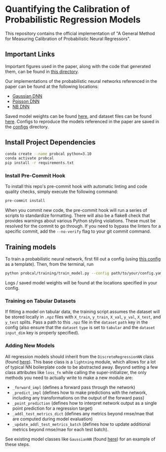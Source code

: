 # Quantifying the Calibration of Probabilistic Regression Models

This repository contains the official implementation of "A General Method for Measuring Calibration of Probabilistic Neural Regressors".

## Important Links

Important figures used in the paper, along with the code that generated them, can be found in [this directory](probcal/figures).

Our implementations of the probabilistic neural networks referenced in the paper can be found at the following locations:

- [Gaussian DNN](probcal/models/gaussian_nn.py)
- [Poisson DNN](probcal/models/poisson_nn.py)
- [NB DNN](probcal/models/neg_binom_nn.py)

Saved model weights can be found [here](weights), and dataset files can be found [here](data). Configs to reproduce the models referenced in the paper are saved in the [configs](configs) directory.

## Install Project Dependencies

```bash
conda create --name probcal python=3.10
conda activate probcal
pip install -r requirements.txt
```

### Install Pre-Commit Hook

To install this repo's pre-commit hook with automatic linting and code quality checks, simply execute the following command:

```bash
pre-commit install
```

When you commit new code, the pre-commit hook will run a series of scripts to standardize formatting. There will also be a flake8 check that provides warnings about various Python styling violations. These must be resolved for the commit to go through. If you need to bypass the linters for a specific commit, add the `--no-verify` flag to your git commit command.

## Training models

To train a probabilistic neural network, first fill out a config (using [this config](probcal/training/sample_train_config.yaml) as a template). Then, from the terminal, run

```bash
python probcal/training/train_model.py --config path/to/your/config.yaml
```

Logs / saved model weights will be found at the locations specified in your config.

### Training on Tabular Datasets

If fitting a model on tabular data, the training script assumes the dataset will be stored locally in `.npz` files with `X_train`, `y_train`, `X_val`, `y_val`, `X_test`, and `y_test` splits. Pass a path to this `.npz` file in the `dataset` `path` key in the config (also ensure that the `dataset` `type` is set to `tabular` and the `dataset` `input_dim` key is properly specified).

### Adding New Models

All regression models should inherit from the `DiscreteRegressionNN` class (found [here](probcal/models/discrete_regression_nn.py)). This base class is a `lightning` module, which allows for a lot of typical NN boilerplate code to be abstracted away. Beyond setting a few class attributes like `loss_fn` while calling the super-initializer, the only methods you need to actually write to make a new module are:

- `_forward_impl` (defines a forward pass through the network)
- `_predict_impl` (defines how to make predictions with the network, including any transformations on the output of the forward pass)
- `_point_prediction` (defines how to interpret network output as a single point prediction for a regression target)
- `_addl_test_metrics_dict` (defines any metrics beyond rmse/mae that are computed during model evaluation)
- `_update_addl_test_metrics_batch` (defines how to update additional metrics beyond rmse/mae for each test batch).

See existing model classes like `GaussianNN` (found [here](probcal/models/gaussian_nn.py)) for an example of these steps.
